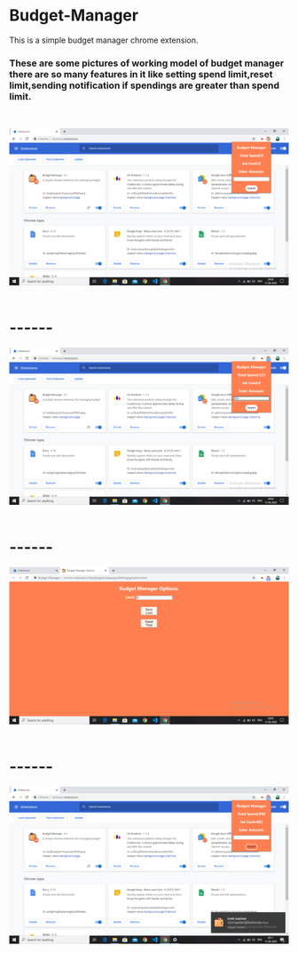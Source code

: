 # Budget-Manager
This is a simple budget manager chrome extension.
### These are some pictures of working model of budget manager there are so many features in it like setting spend limit,reset limit,sending notification if spendings are greater than spend limit.<br>
<br>

![](bm-1.png)
<br><br>

# ------
![](bm-2.png)
<br><br>

# ------
![](bm-3.png)
<br><br>

# ------
![](bm-4.png)
